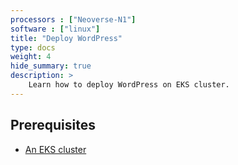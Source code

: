 ```yaml
---
processors : ["Neoverse-N1"]
software : ["linux"]
title: "Deploy WordPress"
type: docs
weight: 4
hide_summary: true
description: >
    Learn how to deploy WordPress on EKS cluster.
---
```


## Prerequisites

* [An EKS cluster](/content/en/cloud/eks/cluster_deployment.md)
